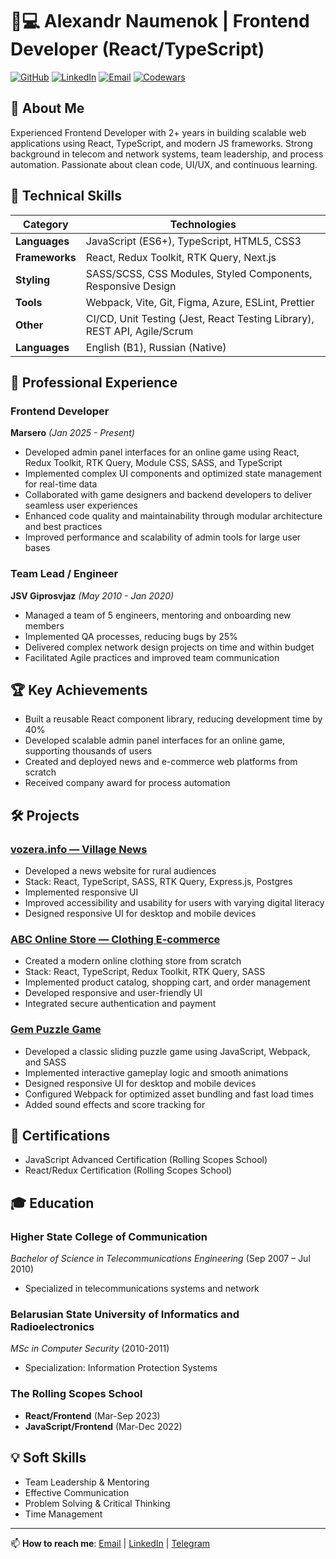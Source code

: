 # 👨💻 Alexandr Naumenok | Frontend Developer (React/TypeScript)

[![GitHub](https://img.shields.io/badge/Portfolio-GitHub_Pages-blue?logo=github)](https://github.com/sanches311/)
[![LinkedIn](https://img.shields.io/badge/Connect-LinkedIn-blue?logo=linkedin)](https://www.linkedin.com/in/alexandrNaumenok)
[![Email](https://img.shields.io/badge/Contact-Email-red?logo=gmail)](mailto:netexpert311@gmail.com)
[![Codewars](https://img.shields.io/badge/Codewars-Profile-red?logo=codewars)](https://www.codewars.com/users/sanches311)

## 👋 About Me
Experienced Frontend Developer with 2+ years in building scalable web applications using React, TypeScript, and modern JS frameworks. Strong background in telecom and network systems, team leadership, and process automation. Passionate about clean code, UI/UX, and continuous learning.

## 🚀 Technical Skills

| Category       | Technologies                                                                 |
|----------------|-----------------------------------------------------------------------------|
| **Languages**  | JavaScript (ES6+), TypeScript, HTML5, CSS3                                  |
| **Frameworks** | React, Redux Toolkit, RTK Query, Next.js                                    |
| **Styling**    | SASS/SCSS, CSS Modules, Styled Components, Responsive Design                |
| **Tools**      | Webpack, Vite, Git, Figma, Azure, ESLint, Prettier                   |
| **Other**      | CI/CD, Unit Testing (Jest, React Testing Library), REST API, Agile/Scrum     |
| **Languages**  | English (B1), Russian (Native)                                              |

## 💼 Professional Experience

### **Frontend Developer**  
**Marsero** *(Jan 2025 - Present)*  
- Developed admin panel interfaces for an online game using React, Redux Toolkit, RTK Query, Module CSS, SASS, and TypeScript  
- Implemented complex UI components and optimized state management for real-time data  
- Collaborated with game designers and backend developers to deliver seamless user experiences  
- Enhanced code quality and maintainability through modular architecture and best practices  
- Improved performance and scalability of admin tools for large user bases

### **Team Lead / Engineer**  
**JSV Giprosvjaz** *(May 2010 - Jan 2020)*  
- Managed a team of 5 engineers, mentoring and onboarding new members
- Implemented QA processes, reducing bugs by 25%
- Delivered complex network design projects on time and within budget
- Facilitated Agile practices and improved team communication

## 🏆 Key Achievements

- Built a reusable React component library, reducing development time by 40%
- Developed scalable admin panel interfaces for an online game, supporting thousands of users
- Created and deployed news and e-commerce web platforms from scratch
- Received company award for process automation

## 🛠 Projects

### [vozera.info — Village News](https://vozera.info)
- Developed a news website for rural audiences
- Stack: React, TypeScript, SASS, RTK Query, Express.js, Postgres
- Implemented responsive UI
- Improved accessibility and usability for users with varying digital literacy
- Designed responsive UI for desktop and mobile devices

### [ABC Online Store — Clothing E-commerce](https://abc-online-store.vercel.app/)
- Created a modern online clothing store from scratch
- Stack: React, TypeScript, Redux Toolkit, RTK Query, SASS
- Implemented product catalog, shopping cart, and order management
- Developed responsive and user-friendly UI
- Integrated secure authentication and payment

### [Gem Puzzle Game](https://sanches311.github.io/Gem-Puzzle/)
- Developed a classic sliding puzzle game using JavaScript, Webpack, and SASS
- Implemented interactive gameplay logic and smooth animations
- Designed responsive UI for desktop and mobile devices
- Configured Webpack for optimized asset bundling and fast load times
- Added sound effects and score tracking for

## 📌 Certifications
- JavaScript Advanced Certification (Rolling Scopes School)
- React/Redux Certification (Rolling Scopes School)

## 🎓 Education

### **Higher State College of Communication**  
*Bachelor of Science in Telecommunications Engineering* (Sep 2007 – Jul 2010)  
- Specialized in telecommunications systems and network

### **Belarusian State University of Informatics and Radioelectronics**  
*MSc in Computer Security* (2010-2011)  
- Specialization: Information Protection Systems

### **The Rolling Scopes School**  
- **React/Frontend** (Mar-Sep 2023)
- **JavaScript/Frontend** (Mar-Dec 2022)

## 💡 Soft Skills
- Team Leadership & Mentoring
- Effective Communication
- Problem Solving & Critical Thinking
- Time Management

---

📫 **How to reach me**: [Email](mailto:netexpert311@gmail.com) | [LinkedIn](https://www.linkedin.com/in/alexandrNaumenok) | [Telegram](https://t.me/sanches311)